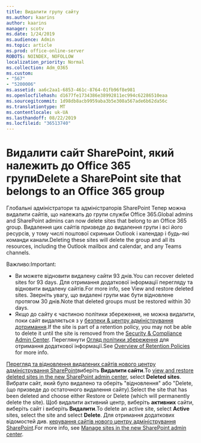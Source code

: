 ```yaml
---
title: Видалити групу сайту
ms.author: kaarins
author: kaarins
manager: scotv
ms.date: 1/24/2019
ms.audience: Admin
ms.topic: article
ms.prod: office-online-server
ROBOTS: NOINDEX, NOFOLLOW
localization_priority: Normal
ms.collection: Adm_O365
ms.custom:
- "567"
- "5200006"
ms.assetid: aa6c2aa1-6853-461c-8764-01fb96f8e981
ms.openlocfilehash: d1677fe1734386e38992811ec994c62286510eaa
ms.sourcegitcommit: 1d98db8acb9959aba3b5e308a567ade6b62da56c
ms.translationtype: MT
ms.contentlocale: uk-UA
ms.lasthandoff: 08/22/2019
ms.locfileid: "36513740"
---
```

# <a name="delete-a-sharepoint-site-that-belongs-to-an-office-365-group"></a><span data-ttu-id="daafd-102">Видалити сайт SharePoint, який належить до Office 365 групи</span><span class="sxs-lookup"><span data-stu-id="daafd-102">Delete a SharePoint site that belongs to an Office 365 group</span></span>

<span data-ttu-id="daafd-103">Глобальні адміністратори та адміністраторів SharePoint Тепер можна видалити сайтів, що належать до групи служби Office 365.</span><span class="sxs-lookup"><span data-stu-id="daafd-103">Global admins and SharePoint admins can now delete sites that belong to an Office 365 group.</span></span> <span data-ttu-id="daafd-104">Видалення цих сайтів призведе до видалення групи і всі його ресурсів, у тому числі поштової скриньки Outlook і календар і будь-які команди канали.</span><span class="sxs-lookup"><span data-stu-id="daafd-104">Deleting these sites will delete the group and all its resources, including the Outlook mailbox and calendar, and any Teams channels.</span></span>
  
<span data-ttu-id="daafd-105">Важливо:</span><span class="sxs-lookup"><span data-stu-id="daafd-105">Important:</span></span>

- <span data-ttu-id="daafd-106">Ви можете відновити видалену сайти 93 днів.</span><span class="sxs-lookup"><span data-stu-id="daafd-106">You can recover deleted sites for 93 days.</span></span> <span data-ttu-id="daafd-107">Для отримання додаткової інформації перегляду та відновити видалену сайтів.</span><span class="sxs-lookup"><span data-stu-id="daafd-107">For more info, see View and restore deleted sites.</span></span> <span data-ttu-id="daafd-108">Зверніть увагу, що видалені групи має бути відновлене протягом 30 днів.</span><span class="sxs-lookup"><span data-stu-id="daafd-108">Note that deleted groups must be restored within 30 days.</span></span>
- <span data-ttu-id="daafd-109">Якщо до сайту є частиною політики збереження, не можна видалити, поки сайт видаляється з у [безпеки &amp; центру адміністрування дотримання](https://protection.office.com/?rfr=AdminCenter#/retention).</span><span class="sxs-lookup"><span data-stu-id="daafd-109">If the site is part of a retention policy, you may not be able to delete it until the site is removed from the [Security &amp; Compliance Admin Center](https://protection.office.com/?rfr=AdminCenter#/retention).</span></span> <span data-ttu-id="daafd-110">Переглянути [Огляд політики збереження](https://docs.microsoft.com/office365/securitycompliance/retention-policies#content-in-onedrive-accounts-and-sharepoint-sites) для отримання додаткової інформації.</span><span class="sxs-lookup"><span data-stu-id="daafd-110">See [Overview of Retention Policies](https://docs.microsoft.com/office365/securitycompliance/retention-policies#content-in-onedrive-accounts-and-sharepoint-sites) for more info.</span></span>
  
<span data-ttu-id="daafd-111">[Перегляд та відновлення видалених сайтів нового центру адміністрування SharePoint](https://docs.microsoft.com/sharepoint/view-and-restore-deleted-sites-in-new-admin-center)виберіть **Видалити сайти**.</span><span class="sxs-lookup"><span data-stu-id="daafd-111">To [view and restore deleted sites in the new SharePoint admin center](https://docs.microsoft.com/sharepoint/view-and-restore-deleted-sites-in-new-admin-center), select **Deleted sites**.</span></span> <span data-ttu-id="daafd-112">Вибрати сайт, який було видалено та оберіть "відновлення" або "Delete, (що призведе до остаточного видалення сайту).</span><span class="sxs-lookup"><span data-stu-id="daafd-112">Select the site that has been deleted and choose either Restore or Delete (which will permanently delete the site).</span></span> <span data-ttu-id="daafd-113">Щоб видалити активний центр, виберіть **активних** сайти, виберіть сайт і виберіть **Видалити**.</span><span class="sxs-lookup"><span data-stu-id="daafd-113">To delete an active site, select **Active** sites, select the site and select **Delete**.</span></span> <span data-ttu-id="daafd-114">Для отримання додаткових відомостей див. [керування сайтів нового центру адміністрування SharePoint](https://docs.microsoft.com/sharepoint/manage-sites-in-new-admin-center).</span><span class="sxs-lookup"><span data-stu-id="daafd-114">For more info, see [Manage sites in the new SharePoint admin center](https://docs.microsoft.com/sharepoint/manage-sites-in-new-admin-center).</span></span>
  